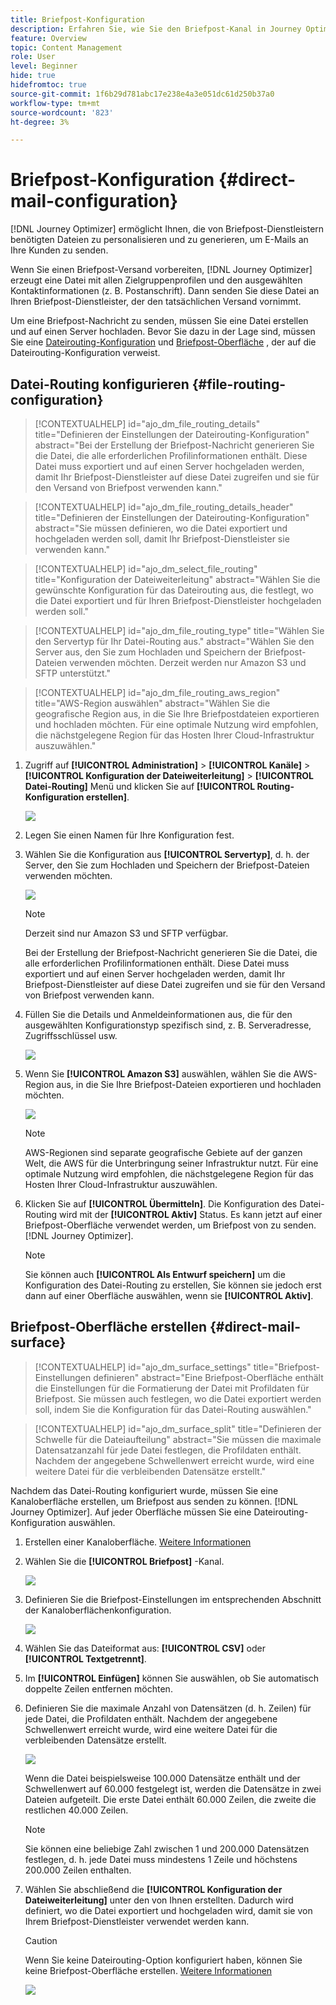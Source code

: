 ```yaml
---
title: Briefpost-Konfiguration
description: Erfahren Sie, wie Sie den Briefpost-Kanal in Journey Optimizer konfigurieren
feature: Overview
topic: Content Management
role: User
level: Beginner
hide: true
hidefromtoc: true
source-git-commit: 1f6b29d781abc17e238e4a3e051dc61d250b37a0
workflow-type: tm+mt
source-wordcount: '823'
ht-degree: 3%

---
```


# Briefpost-Konfiguration {#direct-mail-configuration}

[!DNL Journey Optimizer] ermöglicht Ihnen, die von Briefpost-Dienstleistern benötigten Dateien zu personalisieren und zu generieren, um E-Mails an Ihre Kunden zu senden.

Wenn Sie einen Briefpost-Versand vorbereiten, [!DNL Journey Optimizer] erzeugt eine Datei mit allen Zielgruppenprofilen und den ausgewählten Kontaktinformationen (z. B. Postanschrift). Dann senden Sie diese Datei an Ihren Briefpost-Dienstleister, der den tatsächlichen Versand vornimmt.

Um eine Briefpost-Nachricht zu senden, müssen Sie eine Datei erstellen und auf einen Server hochladen. Bevor Sie dazu in der Lage sind, müssen Sie eine [Dateirouting-Konfiguration](#file-routing-configuration) und [Briefpost-Oberfläche](#direct-mail-surface) , der auf die Dateirouting-Konfiguration verweist.

## Datei-Routing konfigurieren {#file-routing-configuration}

>[!CONTEXTUALHELP]
>id="ajo_dm_file_routing_details"
>title="Definieren der Einstellungen der Dateirouting-Konfiguration"
>abstract="Bei der Erstellung der Briefpost-Nachricht generieren Sie die Datei, die alle erforderlichen Profilinformationen enthält. Diese Datei muss exportiert und auf einen Server hochgeladen werden, damit Ihr Briefpost-Dienstleister auf diese Datei zugreifen und sie für den Versand von Briefpost verwenden kann."

>[!CONTEXTUALHELP]
>id="ajo_dm_file_routing_details_header"
>title="Definieren der Einstellungen der Dateirouting-Konfiguration"
>abstract="Sie müssen definieren, wo die Datei exportiert und hochgeladen werden soll, damit Ihr Briefpost-Dienstleister sie verwenden kann."

>[!CONTEXTUALHELP]
>id="ajo_dm_select_file_routing"
>title="Konfiguration der Dateiweiterleitung"
>abstract="Wählen Sie die gewünschte Konfiguration für das Dateirouting aus, die festlegt, wo die Datei exportiert und für Ihren Briefpost-Dienstleister hochgeladen werden soll."

>[!CONTEXTUALHELP]
>id="ajo_dm_file_routing_type"
>title="Wählen Sie den Servertyp für Ihr Datei-Routing aus."
>abstract="Wählen Sie den Server aus, den Sie zum Hochladen und Speichern der Briefpost-Dateien verwenden möchten. Derzeit werden nur Amazon S3 und SFTP unterstützt."

>[!CONTEXTUALHELP]
>id="ajo_dm_file_routing_aws_region"
>title="AWS-Region auswählen"
>abstract="Wählen Sie die geografische Region aus, in die Sie Ihre Briefpostdateien exportieren und hochladen möchten. Für eine optimale Nutzung wird empfohlen, die nächstgelegene Region für das Hosten Ihrer Cloud-Infrastruktur auszuwählen."

1. Zugriff auf **[!UICONTROL Administration]** > **[!UICONTROL Kanäle]** > **[!UICONTROL Konfiguration der Dateiweiterleitung]** > **[!UICONTROL Datei-Routing]** Menü und klicken Sie auf **[!UICONTROL Routing-Konfiguration erstellen]**.

   ![](assets/file-routing-config-button.png)

1. Legen Sie einen Namen für Ihre Konfiguration fest.

1. Wählen Sie die Konfiguration aus **[!UICONTROL Servertyp]**, d. h. der Server, den Sie zum Hochladen und Speichern der Briefpost-Dateien verwenden möchten.

   ![](assets/file-routing-config-type.png)

   >[!NOTE]
   >
   >Derzeit sind nur Amazon S3 und SFTP verfügbar.

   Bei der Erstellung der Briefpost-Nachricht generieren Sie die Datei, die alle erforderlichen Profilinformationen enthält. Diese Datei muss exportiert und auf einen Server hochgeladen werden, damit Ihr Briefpost-Dienstleister auf diese Datei zugreifen und sie für den Versand von Briefpost verwenden kann.

1. Füllen Sie die Details und Anmeldeinformationen aus, die für den ausgewählten Konfigurationstyp spezifisch sind, z. B. Serveradresse, Zugriffsschlüssel usw.

   ![](assets/file-routing-config-sftp-details.png)

1. Wenn Sie **[!UICONTROL Amazon S3]** auswählen, wählen Sie die AWS-Region aus, in die Sie Ihre Briefpost-Dateien exportieren und hochladen möchten.

   ![](assets/file-routing-config-aws-region.png)

   >[!NOTE]
   >
   >AWS-Regionen sind separate geografische Gebiete auf der ganzen Welt, die AWS für die Unterbringung seiner Infrastruktur nutzt. Für eine optimale Nutzung wird empfohlen, die nächstgelegene Region für das Hosten Ihrer Cloud-Infrastruktur auszuwählen.

1. Klicken Sie auf **[!UICONTROL Übermitteln]**. Die Konfiguration des Datei-Routing wird mit der **[!UICONTROL Aktiv]** Status. Es kann jetzt auf einer Briefpost-Oberfläche verwendet werden, um Briefpost von zu senden. [!DNL Journey Optimizer].

   >[!NOTE]
   >
   >Sie können auch **[!UICONTROL Als Entwurf speichern]** um die Konfiguration des Datei-Routing zu erstellen, Sie können sie jedoch erst dann auf einer Oberfläche auswählen, wenn sie **[!UICONTROL Aktiv]**.

## Briefpost-Oberfläche erstellen {#direct-mail-surface}

>[!CONTEXTUALHELP]
>id="ajo_dm_surface_settings"
>title="Briefpost-Einstellungen definieren"
>abstract="Eine Briefpost-Oberfläche enthält die Einstellungen für die Formatierung der Datei mit Profildaten für Briefpost. Sie müssen auch festlegen, wo die Datei exportiert werden soll, indem Sie die Konfiguration für das Datei-Routing auswählen."

<!--
>[!CONTEXTUALHELP]
>id="ajo_dm_surface_sort"
>title="Define the sort order"
>abstract="If you select this option, the sort will be by profile ID, ascending or descending. If you unselect it, the sorting configuration defined when creating the direct mail message within a journey or a campaign."-->

>[!CONTEXTUALHELP]
>id="ajo_dm_surface_split"
>title="Definieren der Schwelle für die Dateiaufteilung"
>abstract="Sie müssen die maximale Datensatzanzahl für jede Datei festlegen, die Profildaten enthält. Nachdem der angegebene Schwellenwert erreicht wurde, wird eine weitere Datei für die verbleibenden Datensätze erstellt."

Nachdem das Datei-Routing konfiguriert wurde, müssen Sie eine Kanaloberfläche erstellen, um Briefpost aus senden zu können. [!DNL Journey Optimizer]. Auf jeder Oberfläche müssen Sie eine Dateirouting-Konfiguration auswählen.

1. Erstellen einer Kanaloberfläche. [Weitere Informationen](channel-surfaces.md)

1. Wählen Sie die **[!UICONTROL Briefpost]** -Kanal.

   ![](assets/surface-direct-mail-channel.png)

1. Definieren Sie die Briefpost-Einstellungen im entsprechenden Abschnitt der Kanaloberflächenkonfiguration.

   ![](assets/surface-direct-mail-settings.png)

1. Wählen Sie das Dateiformat aus: **[!UICONTROL CSV]** oder **[!UICONTROL Textgetrennt]**.

1. Im **[!UICONTROL Einfügen]** können Sie auswählen, ob Sie automatisch doppelte Zeilen entfernen möchten.

1. Definieren Sie die maximale Anzahl von Datensätzen (d. h. Zeilen) für jede Datei, die Profildaten enthält. Nachdem der angegebene Schwellenwert erreicht wurde, wird eine weitere Datei für die verbleibenden Datensätze erstellt.

   ![](assets/surface-direct-mail-split.png)

   Wenn die Datei beispielsweise 100.000 Datensätze enthält und der Schwellenwert auf 60.000 festgelegt ist, werden die Datensätze in zwei Dateien aufgeteilt. Die erste Datei enthält 60.000 Zeilen, die zweite die restlichen 40.000 Zeilen.

   >[!NOTE]
   >
   >Sie können eine beliebige Zahl zwischen 1 und 200.000 Datensätzen festlegen, d. h. jede Datei muss mindestens 1 Zeile und höchstens 200.000 Zeilen enthalten.

1. Wählen Sie abschließend die **[!UICONTROL Konfiguration der Dateiweiterleitung]** unter den von Ihnen erstellten. Dadurch wird definiert, wo die Datei exportiert und hochgeladen wird, damit sie von Ihrem Briefpost-Dienstleister verwendet werden kann.

   >[!CAUTION]
   >
   >Wenn Sie keine Dateirouting-Option konfiguriert haben, können Sie keine Briefpost-Oberfläche erstellen. [Weitere Informationen](#file-routing-configuration)

   ![](assets/surface-direct-mail-file-routing.png)